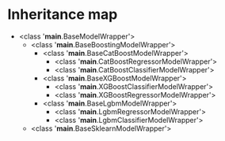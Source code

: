 # Inheritance map

- <class '__main__.BaseModelWrapper'>
    - <class '__main__.BaseBoostingModelWrapper'>
        - <class '__main__.BaseCatBoostModelWrapper'>
            - <class '__main__.CatBoostRegressorModelWrapper'>
            - <class '__main__.CatBoostClassifierModelWrapper'>
        - <class '__main__.BaseXGBoostModelWrapper'>
            - <class '__main__.XGBoostClassifierModelWrapper'>
            - <class '__main__.XGBoostRegressorModelWrapper'>
        - <class '__main__.BaseLgbmModelWrapper'>
            - <class '__main__.LgbmRegressorModelWrapper'>
            - <class '__main__.LgbmClassifierModelWrapper'>
    - <class '__main__.BaseSklearnModelWrapper'>
